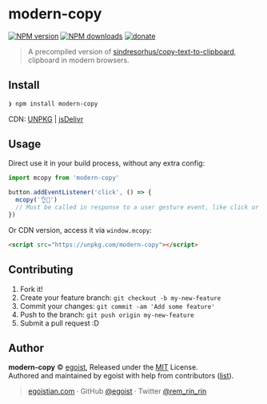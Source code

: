 # modern-copy

[![NPM version](https://img.shields.io/npm/v/modern-copy.svg?style=flat)](https://npmjs.com/package/modern-copy) [![NPM downloads](https://img.shields.io/npm/dm/modern-copy.svg?style=flat)](https://npmjs.com/package/modern-copy) [![donate](https://img.shields.io/badge/$-donate-ff69b4.svg?maxAge=2592000&style=flat)](https://github.com/egoist/donate)

> A precompiled version of [sindresorhus/copy-text-to-clipboard](https://github.com/sindresorhus/copy-text-to-clipboard), clipboard in modern browsers.

## Install

```bash
❯ npm install modern-copy
```

CDN: [UNPKG](https://unpkg.com/modern-copy/dist/) | [jsDelivr](https://cdn.jsdelivr.net/npm/modern-copy/dist/)

## Usage

Direct use it in your build process, without any extra config:

```js
import mcopy from 'modern-copy'

button.addEventListener('click', () => {
  mcopy('👌🙋')
  // Must be called in response to a user gesture event, like click or keyup.
})
```

Or CDN version, access it via `window.mcopy`:

```html
<script src="https://unpkg.com/modern-copy"></script>
```

## Contributing

1. Fork it!
2. Create your feature branch: `git checkout -b my-new-feature`
3. Commit your changes: `git commit -am 'Add some feature'`
4. Push to the branch: `git push origin my-new-feature`
5. Submit a pull request :D


## Author

**modern-copy** © [egoist](https://github.com/egoist), Released under the [MIT](./LICENSE) License.<br>
Authored and maintained by egoist with help from contributors ([list](https://github.com/egoist/modern-copy/contributors)).

> [egoistian.com](https://egoistian.com) · GitHub [@egoist](https://github.com/egoist) · Twitter [@rem_rin_rin](https://twitter.com/rem_rin_rin)
